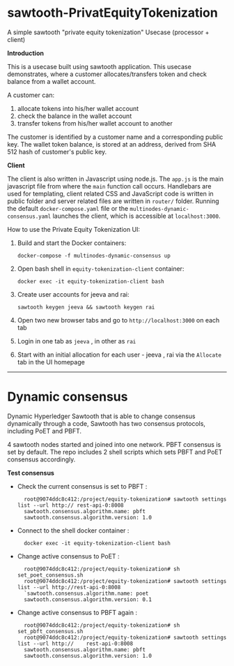 # sawtooth-PrivatEquityTokenization
A simple sawtooth "private equity tokenization" Usecase (processor + client)

**Introduction**

This is a usecase built using sawtooth application. This usecase demonstrates, where a customer allocates/transfers token and check balance from a wallet account.

A customer can:
1. allocate tokens into his/her wallet account
2. check the balance in the wallet account
3. transfer tokens from his/her wallet account to another

The customer is identified by a customer name and a corresponding public key. The wallet token balance, is stored at an address, derived from SHA 512 hash of customer's public key.

**Client**

The client is also written in Javascript using node.js. The `app.js` is the main javascript file from where the `main` function call occurs. Handlebars are used for templating, client related CSS and JavaScript code is written in public folder and server related files are written in `router/` folder. Running the default `docker-compose.yaml` file or the `multinodes-dynamic-consensus.yaml` launches the client, which is accessible at `localhost:3000`. 

How to use the Private Equity Tokenization UI:

1. Build and start the Docker containers:

    `docker-compose -f multinodes-dynamic-consensus up`

2. Open bash shell in `equity-tokenization-client` container:

    `docker exec -it equity-tokenization-client bash`

3. Create user accounts for jeeva and rai:

    `sawtooth keygen jeeva && sawtooth keygen rai`

4. Open two new browser tabs and go to `http://localhost:3000` on each tab

5. Login in one tab as `jeeva` , in other as `rai`  

6. Start with an initial allocation for each user - jeeva , rai via the `Allocate` tab in the UI homepage

------

# Dynamic consensus

Dynamic Hyperledger Sawtooth that is able to change consensus dynamically through a code, Sawtooth has two consensus protocols, including PoET and PBFT.

4 sawtooth nodes started and joined into one network. PBFT consensus is set by default. The repo includes 2 shell scripts which sets PBFT and PoET consensus accordingly.

**Test consensus**

- Check the current consensus is set to PBFT :

        root@9074ddc8c412:/project/equity-tokenization# sawtooth settings list --url http:// rest-api-0:8008
        sawtooth.consensus.algorithm.name: pbft
        sawtooth.consensus.algorithm.version: 1.0

- Connect to the shell docker container :

        docker exec -it equity-tokenization-client bash

- Change active consensus to PoET :    

        root@9074ddc8c412:/project/equity-tokenization# sh set_poet_consensus.sh
        root@9074ddc8c412:/project/equity-tokenization# sawtooth settings list --url http://rest-api-0:8008
        `sawtooth.consensus.algorithm.name: poet
        sawtooth.consensus.algorithm.version: 0.1

- Change active consensus to PBFT again :

        root@9074ddc8c412:/project/equity-tokenization# sh set_pbft_consensus.sh
        root@9074ddc8c412:/project/equity-tokenization# sawtooth settings list --url http://    rest-api-0:8008
        sawtooth.consensus.algorithm.name: pbft
        sawtooth.consensus.algorithm.version: 1.0

